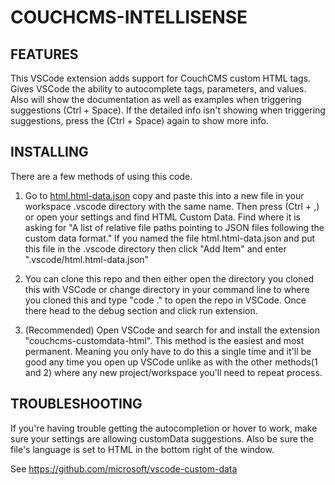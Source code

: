 # COUCHCMS-INTELLISENSE

## FEATURES

This VSCode extension adds support for CouchCMS custom HTML tags. Gives VSCode the ability to autocomplete tags, parameters, and values. Also will show the documentation as well as examples when triggering suggestions (Ctrl + Space). If the detailed info isn't showing when triggering suggestions, press the (Ctrl + Space) again to show more info.

## INSTALLING

There are a few methods of using this code.

1. Go to [html.html-data.json](html.html-data.json) copy and paste this into a new file in your workspace .vscode directory with the same name. Then press (Ctrl + ,) or open your settings and find HTML Custom Data. Find where it is asking for "A list of relative file paths pointing to JSON files following the custom data format." If you named the file html.html-data.json and put this file in the .vscode directory then click "Add Item" and enter ".vscode/html.html-data.json" 

2. You can clone this repo and then either open the directory you cloned this with VSCode or change directory in your command line to where you cloned this and type "code ." to open the repo in VSCode. Once there head to the debug section and click run extension.

3. (Recommended) Open VSCode and search for and install the extension "couchcms-customdata-html". This method is the easiest and most permanent. Meaning you only have to do this a single time and it'll be good any time you open up VSCode unlike as with the other methods(1 and 2) where any new project/workspace you'll need to repeat process.

## TROUBLESHOOTING

If you're having trouble getting the autocompletion or hover to work, make sure your settings are allowing customData suggestions. Also be sure the file's language is set to HTML in the bottom right of the window.

See https://github.com/microsoft/vscode-custom-data
